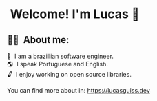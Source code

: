 # &nbsp;Welcome! I'm Lucas 👋

## 👨‍💻 &nbsp;About me:
🌱 &nbsp;I am a brazillian software engineer.<br>
🌎 &nbsp;I speak Portuguese and English.<br>
🔓 &nbsp;I enjoy working on open source libraries.<br>

You can find more about in: https://lucasguiss.dev
